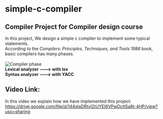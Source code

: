 # simple-c-compiler
## Compiler Project for Compiler design course

In this project, We design a simple c compiler to implement some typical statements.<br />
According to the *Compilers: Principles, Techniques, and Tools 1986* book, basic compilers has many phases. <br /><br />
![Compiler phase](https://user-images.githubusercontent.com/48151522/214047741-b674ba7e-f937-45ff-a22a-7140e5a3fea6.jpg)
<br />
**Lexical analyzer ---> with lex**<br />
**Syntax analyzer ---> with YACC**<br />

## Video Link:
In this video we explain how we have implemented this project:<br />
https://drive.google.com/file/d/144qlsDRtvI2tUYEI6VPwDctISa8t-4HP/view?usp=sharing
